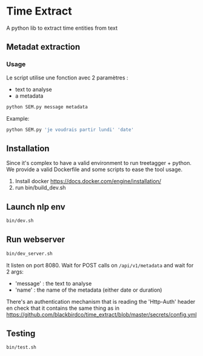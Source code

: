 # Time Extract
A python lib to extract time entities from text

## Metadat extraction

### Usage

Le script utilise une fonction avec 2 paramètres :
- text to analyse
- a metadata

```sh
python SEM.py message metadata
```

Example:

```sh
python SEM.py 'je voudrais partir lundi' 'date'
```

## Installation

Since it's complex to have a valid environment to run treetagger + python. 
We provide a valid Dockerfile and some scripts to ease the tool usage.

1. Install docker https://docs.docker.com/engine/installation/
2. run bin/build_dev.sh

## Launch nlp env

```sh
bin/dev.sh
```

## Run webserver

```sh
bin/dev_server.sh
```

It listen on port 8080. Wait for POST calls on `/api/v1/metadata` and wait for 2 args:

* 'message' : the text to analyse
* 'name' : the name of the metadata (either date or duration)

There's an authentication mechanism that is reading the 'Http-Auth' header en check that it contains the same thing as in https://github.com/blackbirdco/time_extract/blob/master/secrets/config.yml

## Testing

```sh
bin/test.sh
```
